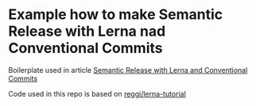 # Example how to make Semantic Release with Lerna nad Conventional Commits

Boilerplate used in article [Semantic Release with Lerna and Conventional Commits](https://michaljanaszek.com/blog/lerna-conventional-commits)

Code used in this repo is based on [reggi/lerna-tutorial](https://github.com/reggi/lerna-tutorial)
